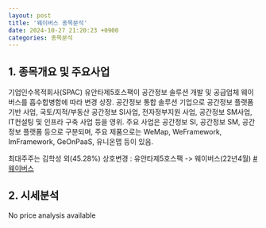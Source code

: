 ```yaml
---
layout: post
title: '웨이버스 종목분석'
date: 2024-10-27 21:20:23 +0900
categories: 종목분석
---
```


## 1. 종목개요 및 주요사업

기업인수목적회사(SPAC) 유안타제5호스팩이 공간정보 솔루션 개발 및 공급업체 웨이버스를 흡수합병함에 따라 변경 상장. 공간정보 통합 솔루션 기업으로 공간정보 플랫폼 기반 사업, 국토/지적/부동산 공간정보 SI사업, 전자정부지원 사업, 공간정보 SM사업, IT컨설팅 및 인프라 구축 사업 등을 영위. 주요 사업은 공간정보 SI, 공간정보 SM, 공간정보 플랫폼 등으로 구분되며, 주요 제품으로는 WeMap, WeFramework, ImFramework, GeOnPaaS, 유니온맵 등이 있음.

최대주주는 김학성 외(45.28%) 상호변경 : 유안타제5호스팩 -> 웨이버스(22년4월)
[#웨이버스](#)

## 2. 시세분석

No price analysis available

